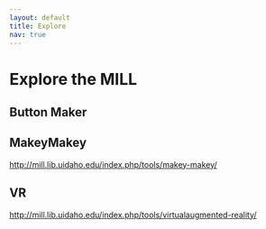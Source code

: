 ```yaml
---
layout: default
title: Explore
nav: true
---
```


# Explore the MILL

## Button Maker

## MakeyMakey 

http://mill.lib.uidaho.edu/index.php/tools/makey-makey/

## VR

http://mill.lib.uidaho.edu/index.php/tools/virtualaugmented-reality/
